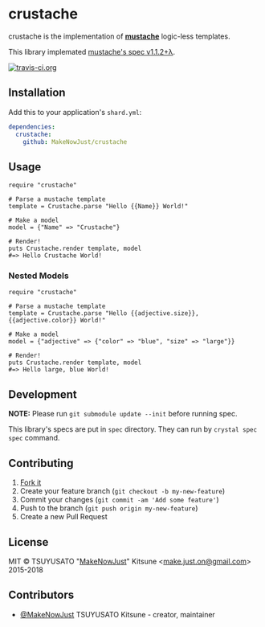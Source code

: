 # crustache

crustache is the implementation of __[mustache](https://mustache.github.io/)__ logic-less templates.

This library implemated [mustache's spec v1.1.2+λ](https://github.com/mustache/spec/tree/v1.1.2).

[![travis-ci.org](https://img.shields.io/travis/MakeNowJust/crustache.svg?style=flat-square)](https://travis-ci.org/MakeNowJust/crustache)
<!-- [![docrystal.org](http://www.docrystal.org/badge.svg)](http://www.docrystal.org/github.com/MakeNowJust/crustache) -->

## Installation

Add this to your application's `shard.yml`:

```yaml
dependencies:
  crustache:
    github: MakeNowJust/crustache
```

## Usage

```crystal
require "crustache"

# Parse a mustache template
template = Crustache.parse "Hello {{Name}} World!"

# Make a model
model = {"Name" => "Crustache"}

# Render!
puts Crustache.render template, model
#=> Hello Crustache World!
```

### Nested Models

```crystal
require "crustache"

# Parse a mustache template
template = Crustache.parse "Hello {{adjective.size}}, {{adjective.color}} World!"

# Make a model
model = {"adjective" => {"color" => "blue", "size" => "large"}}

# Render!
puts Crustache.render template, model
#=> Hello large, blue World!
```

## Development

**NOTE:** Please run `git submodule update --init` before running spec.

This library's specs are put in `spec` directory.
They can run by `crystal spec spec` command.

## Contributing

1. [Fork it](https://github.com/MakeNowJust/crustache/fork)
2. Create your feature branch (`git checkout -b my-new-feature`)
3. Commit your changes (`git commit -am 'Add some feature'`)
4. Push to the branch (`git push origin my-new-feature`)
5. Create a new Pull Request

## License

MIT
© TSUYUSATO "[MakeNowJust](https://quine.codes)" Kitsune <<make.just.on@gmail.com>> 2015-2018

## Contributors

- [@MakeNowJust](https://github.com/MakeNowJust) TSUYUSATO Kitsune - creator, maintainer
